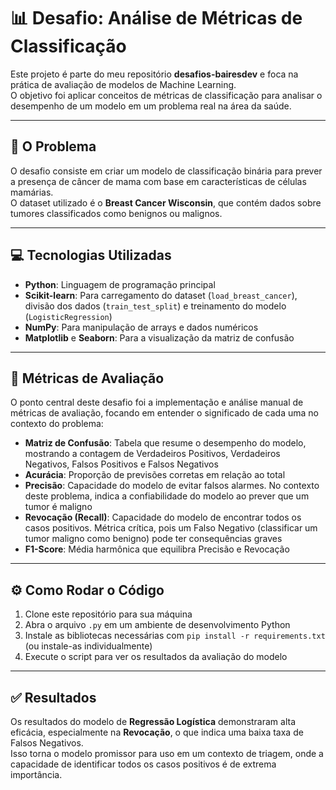 # 📊 Desafio: Análise de Métricas de Classificação

Este projeto é parte do meu repositório **desafios-bairesdev** e foca na prática de avaliação de modelos de Machine Learning.  
O objetivo foi aplicar conceitos de métricas de classificação para analisar o desempenho de um modelo em um problema real na área da saúde.

---

## 🧬 O Problema

O desafio consiste em criar um modelo de classificação binária para prever a presença de câncer de mama com base em características de células mamárias.  
O dataset utilizado é o **Breast Cancer Wisconsin**, que contém dados sobre tumores classificados como benignos ou malignos.

---

## 💻 Tecnologias Utilizadas

- **Python**: Linguagem de programação principal  
- **Scikit-learn**: Para carregamento do dataset (`load_breast_cancer`), divisão dos dados (`train_test_split`) e treinamento do modelo (`LogisticRegression`)  
- **NumPy**: Para manipulação de arrays e dados numéricos  
- **Matplotlib** e **Seaborn**: Para a visualização da matriz de confusão

---

## 🔬 Métricas de Avaliação

O ponto central deste desafio foi a implementação e análise manual de métricas de avaliação, focando em entender o significado de cada uma no contexto do problema:

- **Matriz de Confusão**: Tabela que resume o desempenho do modelo, mostrando a contagem de Verdadeiros Positivos, Verdadeiros Negativos, Falsos Positivos e Falsos Negativos  
- **Acurácia**: Proporção de previsões corretas em relação ao total  
- **Precisão**: Capacidade do modelo de evitar falsos alarmes. No contexto deste problema, indica a confiabilidade do modelo ao prever que um tumor é maligno  
- **Revocação (Recall)**: Capacidade do modelo de encontrar todos os casos positivos. Métrica crítica, pois um Falso Negativo (classificar um tumor maligno como benigno) pode ter consequências graves  
- **F1-Score**: Média harmônica que equilibra Precisão e Revocação

---

## ⚙️ Como Rodar o Código

1. Clone este repositório para sua máquina  
2. Abra o arquivo `.py` em um ambiente de desenvolvimento Python  
3. Instale as bibliotecas necessárias com `pip install -r requirements.txt` (ou instale-as individualmente)  
4. Execute o script para ver os resultados da avaliação do modelo

---

## ✅ Resultados

Os resultados do modelo de **Regressão Logística** demonstraram alta eficácia, especialmente na **Revocação**, o que indica uma baixa taxa de Falsos Negativos.  
Isso torna o modelo promissor para uso em um contexto de triagem, onde a capacidade de identificar todos os casos positivos é de extrema importância.
